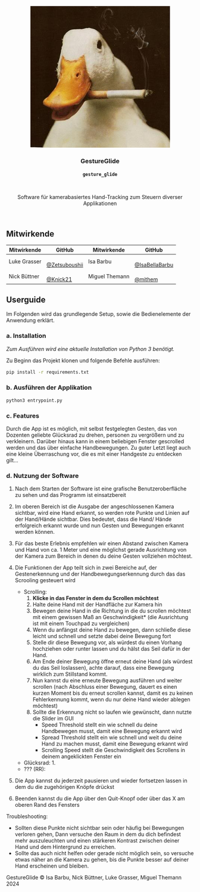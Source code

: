 <p align="center"><br><br><img src="logo.jpg" width="375" height="380"  alt=""/></p>

<h3 align="center">GestureGlide</h3>
<p align="center"><strong><code>gesture_glide</code></strong></p>
<p align="center">
  <img src="https://img.shields.io/maintenance/yes/2024"  alt=""/>
</p>
<p align="center">Software für kamerabasiertes Hand-Tracking zum Steuern diverser Applikationen</p>
<br>

## Mitwirkende

| Mitwirkende  | GitHub                                                                                                                                                                                 | Mitwirkende    | GitHub                                                                                                                                                                                    |
|--------------|----------------------------------------------------------------------------------------------------------------------------------------------------------------------------------------|----------------|-------------------------------------------------------------------------------------------------------------------------------------------------------------------------------------------|
| Luke Grasser | <a href="https://github.com/zetsuboushii"><img src="https://avatars.githubusercontent.com/u/65507051?v=4" width="150px;" alt=""/><br/>[@Zetsuboushii](https://github.com/zetsuboushii) | Isa Barbu      | <a href="https://github.com/isabellabarbu"><img src="https://avatars.githubusercontent.com/u/78431957?v=4" width="150px;" alt=""/><br/>[@IsaBellaBarbu](https://github.com/isabellabarbu) |
| Nick Büttner | <a href="https://github.com/knick21"><img src="https://avatars.githubusercontent.com/u/115408270?v=4" width="150px;" alt=""/><br/>[@Knick21](https://github.com/knick21)               | Miguel Themann | <a href="https://github.com/mithem"><img src="https://avatars.githubusercontent.com/u/41842729?v=4" width="150px;" alt=""/><br/>[@mithem](https://github.com/mithem)                      |

## Userguide

Im Folgenden wird das grundlegende Setup, sowie die Bedienelemente der Anwendung erklärt.

### a. Installation

_Zum Ausführen wird eine aktuelle Installation von Python 3 benötigt._

Zu Beginn das Projekt klonen und folgende Befehle ausführen:

```bash
pip install -r requirements.txt
```

### b. Ausführen der Applikation

```bash
python3 entrypoint.py
```

### c. Features
Durch die App ist es möglich, mit selbst festgelegten Gesten, das von Dozenten geliebte Glücksrad zu drehen,
personen zu vergrößern und zu verkleinern. Darüber hinaus kann in einem beliebigen Fenster gescrolled werden und das über 
einfache Handbewegungen. Zu guter Letzt liegt auch eine kleine Überraschung vor, die es mit einer Handgeste 
zu entdecken gilt...

### d. Nutzung der Software

1. Nach dem Starten der Software ist eine grafische Benutzeroberfläche zu sehen und das Programm ist einsatzbereit
2. Im oberen Bereich ist die Ausgabe der angeschlossenen Kamera sichtbar, wird eine Hand erkannt, so werden rote Punkte 
   und Linien auf der Hand/Hände sichtbar. Dies bedeutet, dass die Hand/ Hände erfolgreich erkannt wurde und nun Gesten und 
   Bewegungen erkannt werden können.
3. Für das beste Erlebnis empfehlen wir einen Abstand zwischen Kamera und Hand von ca. 1 Meter und eine möglichst gerade
   Ausrichtung von der Kamera zum Bereich in denen du deine Gesten vollziehen möchtest.
4. Die Funktionen der App teilt sich in zwei Bereiche auf, der Gestenerkennung und der Handbewegungserkennung durch das 
   das Scrooling gesteuert wird
   - Scrolling:
     1. **Klicke in das Fenster in dem du Scrollen möchtest**
     2. Halte deine Hand mit der Handfläche zur Kamera hin
     3. Bewegen deine Hand in die Richtung in die du scrollen möchtest mit einem gewissen Maß an Geschwindigkeit* (die Ausrichtung ist mit einem Touchpad zu vergleichen)
     4. Wenn du anfängst deine Hand zu bewegen, dann schließe diese leicht und schnell und setzte dabei deine Bewegung fort
     5. Stelle dir diese Bewegung vor, als würdest du einen Vorhang hochziehen oder runter lassen und du hälst das Seil dafür in der Hand.
     6. Am Ende deiner Bewegung öffne erneut deine Hand (als würdest du das Seil loslassen), achte darauf, dass eine Bewegung wirklich zum Stillstand kommt.
     7. Nun kannst du eine erneute Bewegung ausführen und weiter scrollen (nach Abschluss einer Bewegung, dauert es einen kurzen Moment
        bis du erneut scrollen kannst, damit es zu keinen Fehlerkennung kommt, wenn du nur deine Hand wieder ablegen möchtest)
     8. Sollte die Erkennung nicht so laufen wie gewünscht, dann nutzte die Slider im GUI
        - Speed Threshold stellt ein wie schnell du deine Handbewegen musst, damit eine Bewegung erkannt wird
        - Spread Threshold stellt ein wie schnell und weit du deine Hand zu machen musst, damit eine Bewegung erkannt wird
        - Scrolling Speed stellt die Geschwindigkeit des Scrollens in deinem angeklickten Fenster ein 
   - Glücksrad:
     1. 
   - ??? (RR):

5. Die App kannst du jederzeit pausieren und wieder fortsetzen lassen in dem du die zugehörigen Knöpfe drückst
6. Beenden kannst du die App über den Quit-Knopf oder über das X am oberen Rand des Fensters

Troubleshooting:
- Sollten diese Punkte nicht sichtbar sein oder häufig bei Bewegungen verloren gehen,
   Dann versuche den Raum in dem du dich befindest mehr auszuleuchten und einen stärkeren Kontrast zwischen deiner Hand und
   dem Hintergrund zu erreichen.
- Sollte das auch nicht helfen oder gerade nicht möglich sein, so versuche etwas näher an die Kamera zu gehen, bis die
   Punkte besser auf deiner Hand erscheinen und bleiben.


GestureGlide © Isa Barbu, Nick Büttner, Luke Grasser, Miguel Themann 2024
